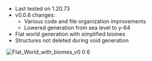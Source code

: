- Last tested on 1.20.73
- v0.0.6 changes:
  - Various code and file organization improvements
  - Lowered generation from sea level to y-64
- Flat world generation with simplified biomes
- Structures not deleted during void generation

![Flat_World_with_biomes_v0 0 6](https://github.com/bud-aj29/BE_Flat_World_with_biomes/assets/99773087/745f6936-077a-4c2d-9495-35edc54c67de)
